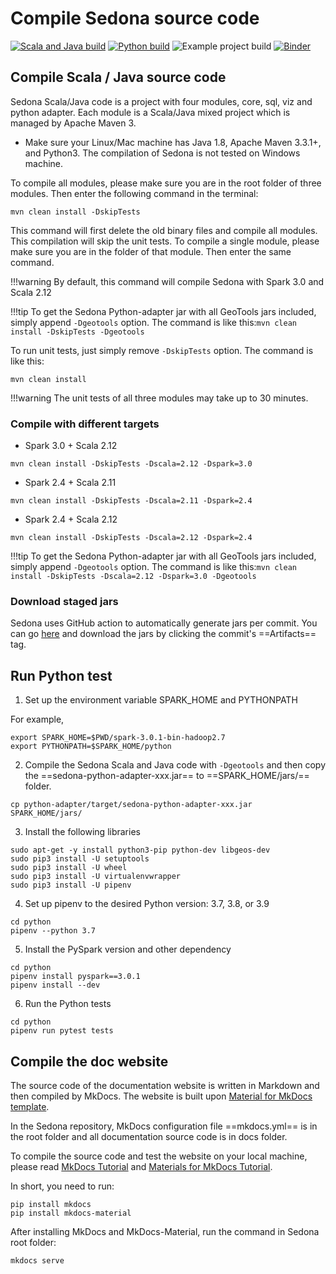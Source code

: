 # Compile Sedona source code

[![Scala and Java build](https://github.com/apache/incubator-sedona/workflows/Scala%20and%20Java%20build/badge.svg)](https://github.com/apache/incubator-sedona/actions?query=workflow%3A%22Scala+and+Java+build%22) [![Python build](https://github.com/apache/incubator-sedona/workflows/Python%20build/badge.svg)](https://github.com/apache/incubator-sedona/actions?query=workflow%3A%22Python+build%22) ![Example project build](https://github.com/apache/incubator-sedona/workflows/Example%20project%20build/badge.svg) [![Binder](https://mybinder.org/badge_logo.svg)](https://mybinder.org/v2/gh/apache/incubator-sedona/HEAD?filepath=binder)


## Compile Scala / Java source code
Sedona Scala/Java code is a project with four modules, core, sql, viz and python adapter. Each module is a Scala/Java mixed project which is managed by Apache Maven 3.

* Make sure your Linux/Mac machine has Java 1.8, Apache Maven 3.3.1+, and Python3. The compilation of Sedona is not tested on Windows machine.

To compile all modules, please make sure you are in the root folder of three modules. Then enter the following command in the terminal:

```
mvn clean install -DskipTests
```
This command will first delete the old binary files and compile all modules. This compilation will skip the unit tests. To compile a single module, please make sure you are in the folder of that module. Then enter the same command.

!!!warning
	By default, this command will compile Sedona with Spark 3.0 and Scala 2.12

!!!tip
	To get the Sedona Python-adapter jar with all GeoTools jars included, simply append `-Dgeotools` option. The command is like this:`mvn clean install -DskipTests -Dgeotools`


To run unit tests, just simply remove `-DskipTests` option. The command is like this:
```
mvn clean install
```

!!!warning
	The unit tests of all three modules may take up to 30 minutes. 

### Compile with different targets

* Spark 3.0 + Scala 2.12
```
mvn clean install -DskipTests -Dscala=2.12 -Dspark=3.0
```
* Spark 2.4 + Scala 2.11
```
mvn clean install -DskipTests -Dscala=2.11 -Dspark=2.4
```
* Spark 2.4 + Scala 2.12
```
mvn clean install -DskipTests -Dscala=2.12 -Dspark=2.4
```

!!!tip
	To get the Sedona Python-adapter jar with all GeoTools jars included, simply append `-Dgeotools` option. The command is like this:`mvn clean install -DskipTests -Dscala=2.12 -Dspark=3.0 -Dgeotools`

### Download staged jars

Sedona uses GitHub action to automatically generate jars per commit. You can go [here](https://github.com/apache/incubator-sedona/actions?query=workflow%3A%22Scala+and+Java+build%22) and download the jars by clicking the commit's ==Artifacts== tag.

## Run Python test

1. Set up the environment variable SPARK_HOME and PYTHONPATH

For example,
```
export SPARK_HOME=$PWD/spark-3.0.1-bin-hadoop2.7
export PYTHONPATH=$SPARK_HOME/python
```
2. Compile the Sedona Scala and Java code with `-Dgeotools` and then copy the ==sedona-python-adapter-xxx.jar== to ==SPARK_HOME/jars/== folder.
```
cp python-adapter/target/sedona-python-adapter-xxx.jar SPARK_HOME/jars/
```
3. Install the following libraries
```
sudo apt-get -y install python3-pip python-dev libgeos-dev
sudo pip3 install -U setuptools
sudo pip3 install -U wheel
sudo pip3 install -U virtualenvwrapper
sudo pip3 install -U pipenv
```
4. Set up pipenv to the desired Python version: 3.7, 3.8, or 3.9
```
cd python
pipenv --python 3.7
```
5. Install the PySpark version and other dependency
```
cd python
pipenv install pyspark==3.0.1
pipenv install --dev
```
6. Run the Python tests
```
cd python
pipenv run pytest tests
```
## Compile the doc website

The source code of the documentation website is written in Markdown and then compiled by MkDocs. The website is built upon [Material for MkDocs template](https://squidfunk.github.io/mkdocs-material/).

In the Sedona repository, MkDocs configuration file ==mkdocs.yml== is in the root folder and all documentation source code is in docs folder.

To compile the source code and test the website on your local machine, please read [MkDocs Tutorial](http://www.mkdocs.org/#installation) and [Materials for MkDocs Tutorial](https://squidfunk.github.io/mkdocs-material/getting-started/).

In short, you need to run:

```
pip install mkdocs
pip install mkdocs-material
```

After installing MkDocs and MkDocs-Material, run the command in Sedona root folder:

```
mkdocs serve
```